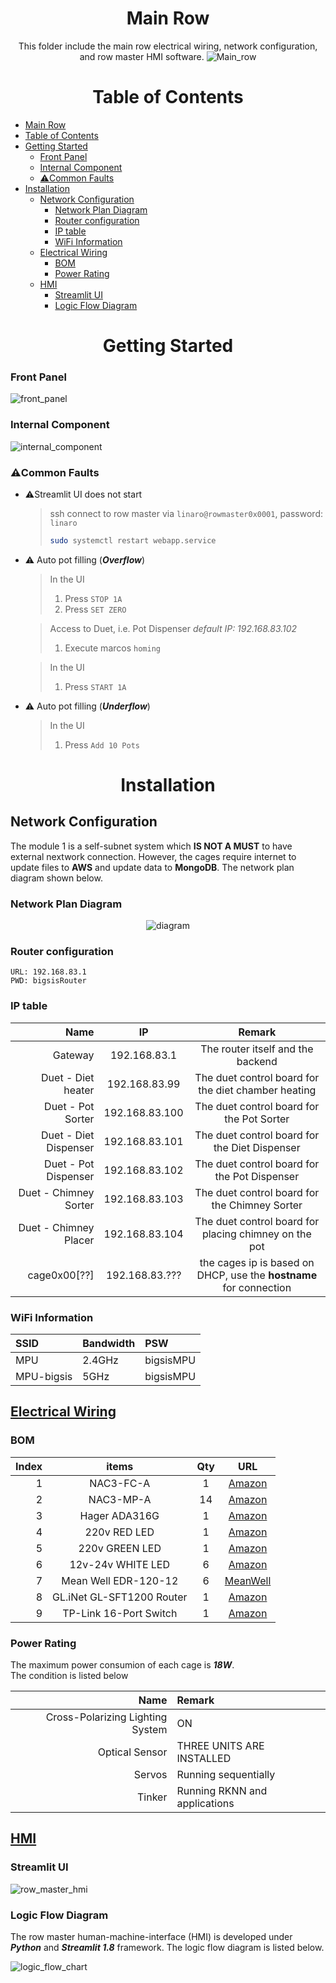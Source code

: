 <div align="center">

# Main Row
This folder include the main row electrical wiring, network configuration, and row master HMI software. 
![Main_row](doc/main_row.jpg)
</div>

<!-- ########################################################################################### -->
<!--                                     # Table of Contents                                     -->
<!-- ########################################################################################### -->
<div align="center">

# Table of Contents
</div>

- [Main Row](#main-row)
- [Table of Contents](#table-of-contents)
- [Getting Started](#getting-started)
    - [Front Panel](#front-panel)
    - [Internal Component](#internal-component)
    - [⚠️Common Faults](#️common-faults)
- [Installation](#installation)
  - [Network Configuration](#network-configuration)
    - [Network Plan Diagram](#network-plan-diagram)
    - [Router configuration](#router-configuration)
    - [IP table](#ip-table)
    - [WiFi Information](#wifi-information)
  - [Electrical Wiring](#electrical-wiring)
    - [BOM](#bom)
    - [Power Rating](#power-rating)
  - [HMI](#hmi)
    - [Streamlit UI](#streamlit-ui)
    - [Logic Flow Diagram](#logic-flow-diagram)


<!-- ########################################################################################### -->
<!--                                      # Getting Started                                      -->
<!-- ########################################################################################### -->
<div align="center">

# Getting Started
</div>


<!-- ===================================== ### Front Panel ===================================== -->
### Front Panel 
![front_panel](doc/Panel_explain.jpg)

<!-- ================================= ### Internal Component ================================== -->
### Internal Component
![internal_component](doc/internal_explain.jpg)


<!-- =================================== ### ⚠️Common Faults =================================== -->
### ⚠️Common Faults
- ⚠️Streamlit UI does not start
  > ssh connect to row master via ```linaro@rowmaster0x0001```, password: ```linaro```
  > ``` bash
  > sudo systemctl restart webapp.service
  > ``` 

- ⚠️ Auto pot filling (***Overflow***)
  > In the UI
    > 1. Press ```STOP 1A```
    > 2. Press ```SET ZERO```   
  
  > Access to Duet, i.e. Pot Dispenser *default IP: 192.168.83.102* 
    > 1. Execute marcos ```homing```
  
  > In the UI
    > 1. Press ```START 1A```

- ⚠️ Auto pot filling (***Underflow***)
  >  In the UI
    >   1. Press ```Add 10 Pots```


<!-- ########################################################################################### -->
<!--                                       # Installation                                        -->
<!-- ########################################################################################### -->
<div align="center">

# Installation
</div>

<!-- ================================ ## Network Configuration ================================= -->
## Network Configuration
The module 1 is a self-subnet system which **IS NOT A MUST** to have external nextwork connection. However, the cages require internet to update files to **AWS** and update data to **MongoDB**. The network plan diagram shown below.

<!-- ### Network Plan Diagram -->
### Network Plan Diagram
<div align="center">

![diagram](doc/network_plan_diagram.jpg) 
</div>

<!-- ### Router configuration -->
### Router configuration
```
URL: 192.168.83.1
PWD: bigsisRouter
```
<!-- ### IP table -->
### IP table
<div align="center">

|                  Name |       IP       |                               Remark                               |
| --------------------: | :------------: | :----------------------------------------------------------------: |
|               Gateway |  192.168.83.1  |                 The router itself and the backend                  |
|    Duet - Diet heater | 192.168.83.99  |        The duet control board for the diet chamber heating         |
|     Duet - Pot Sorter | 192.168.83.100 |             The duet control board for the Pot Sorter              |
| Duet - Diet Dispenser | 192.168.83.101 |           The duet control board for the Diet Dispenser            |
|  Duet - Pot Dispenser | 192.168.83.102 |            The duet control board for the Pot Dispenser            |
| Duet - Chimney Sorter | 192.168.83.103 |           The duet control board for the Chimney Sorter            |
| Duet - Chimney Placer | 192.168.83.104 |       The duet control board for placing chimney on the pot        |
|          cage0x00[??] | 192.168.83.??? | the cages ip is based on DHCP, use the **hostname** for connection |

</div>

<!-- ### WiFi Information -->
### WiFi Information
<div align="center">

| SSID       | Bandwidth | PSW       |
| :--------- | :-------- | :-------- |
| MPU        | 2.4GHz    | bigsisMPU |
| MPU-bigsis | 5GHz      | bigsisMPU |
</div>

<!-- ================================== ## Electrical Wiring =================================== -->
## [Electrical Wiring](2.1%20Wiring%20Diagram/)

<!-- ### BOM -->
### BOM
<div align="center">

| Index |           items           |  Qty  |                            URL                             |
| ----: | :-----------------------: | :---: | :--------------------------------------------------------: |
|     1 |         NAC3-FC-A         |   1   |               [Amazon](https://rb.gy/uictc6)               |
|     2 |         NAC3-MP-A         |  14   |               [Amazon](https://rb.gy/s266sl)               |
|     3 |       Hager ADA316G       |   1   |               [Amazon](https://rb.gy/d40zoy)               |
|     4 |       220v RED LED        |   1   |               [Amazon](https://rb.gy/9rw74b)               |
|     5 |      220v GREEN LED       |   1   |               [Amazon](https://rb.gy/kq1ddi)               |
|     6 |     12v-24v WHITE LED     |   6   |               [Amazon](https://rb.gy/8cjexb)               |
|     7 |   Mean Well EDR-120-12    |   6   | [MeanWell](https://www.meanwell.com/productPdf.aspx?i=136) |
|     8 | GL.iNet GL-SFT1200 Router |   1   |               [Amazon](https://rb.gy/op9ojh)               |
|     9 |  TP-Link 16-Port Switch   |   1   |               [Amazon](https://rb.gy/7cygw7)               |
</div>

<!-- ### Power Rating -->
### Power Rating
The maximum power consumion of each cage is ***18W***. \
The condition is listed below 
<div align="center">

|                             Name | Remark                        |
| -------------------------------: | :---------------------------- |
| Cross-Polarizing Lighting System | ON                            |
|                   Optical Sensor | THREE UNITS ARE INSTALLED     |
|                           Servos | Running sequentially          |
|                           Tinker | Running RKNN and applications |

</div>


<!-- ========================================= ## HMI ========================================== -->
## [HMI](2.2%20Software/)
<!-- ### Streamlit UI -->
### Streamlit UI
![row_master_hmi](doc/row_master_hmi.png)

<!-- ### Logic Flow Diagram -->
### Logic Flow Diagram
The row master human-machine-interface (HMI) is developed under ***Python*** and ***Streamlit 1.8*** framework. The logic flow diagram is listed below.

![logic_flow_chart](doc/row_master_flow_chart.jpg)
<!-- ------------------------------------------------------------------------------------------- -->